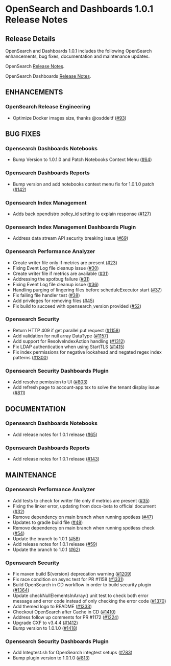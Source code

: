 # OpenSearch and Dashboards 1.0.1 Release Notes

## Release Details

OpenSearch and Dashboards 1.0.1 includes the following OpenSearch enhancements, bug fixes, documentation and maintenance updates.

OpenSearch [Release Notes](https://github.com/opensearch-project/OpenSearch/blob/main/release-notes/opensearch.release-notes-1.0.0.md).

OpenSearch Dashboards [Release Notes](https://github.com/opensearch-project/OpenSearch-Dashboards/blob/main/release-notes/opensearch-dashboards.release-notes-1.0.0.md).

## ENHANCEMENTS

### OpenSearch Release Engineering
* Optimize Docker images size, thanks @osddeitf ([#93](https://github.com/opensearch-project/opensearch-build/pull/93))

## BUG FIXES

### Opensearch Dashboards Notebooks
* Bump Version to 1.0.1.0 and Patch Notebooks Context Menu ([#64](https://github.com/opensearch-project/dashboards-notebooks/pull/64))


### Opensearch Dashboards Reports
* Bump version and add notebooks context menu fix for 1.0.1.0 patch ([#142](https://github.com/opensearch-project/dashboards-reports/pull/142))


### Opensearch Index Management
* Adds back opendistro policy_id setting to explain response ([#127](https://github.com/opensearch-project/index-management/pull/127))


### Opensearch Index Management Dashboards Plugin
* Address data stream API security breaking issue ([#69](https://github.com/opensearch-project/index-management-dashboards-plugin/pull/69))


### Opensearch Performance Analyzer
* Create writer file only if metrics are present ([#23](https://github.com/opensearch-project/performance-analyzer-rca/pull/23))
* Fixing Event Log file cleanup issue ([#30](https://github.com/opensearch-project/performance-analyzer-rca/pull/30))
* Create writer file if metrics are available ([#31](https://github.com/opensearch-project/performance-analyzer/pull/31))
* Addressing the spotbug failure ([#31](https://github.com/opensearch-project/performance-analyzer-rca/pull/31))
* Fixing Event Log file cleanup issue ([#36](https://github.com/opensearch-project/performance-analyzer/pull/36))
* Handling purging of lingering files before scheduleExecutor start ([#37](https://github.com/opensearch-project/performance-analyzer/pull/37))
* Fix failing file handler test ([#38](https://github.com/opensearch-project/performance-analyzer/pull/38))
* Add privileges for removing files ([#45](https://github.com/opensearch-project/performance-analyzer-rca/pull/45))
* Fix build to succeed with opensearch_version provided ([#52](https://github.com/opensearch-project/performance-analyzer/pull/52))


### Opensearch Security
* Return HTTP 409 if get parallel put request ([#1158](https://github.com/opensearch-project/security/pull/1158))
* Add validation for null array DataType ([#1157](https://github.com/opensearch-project/security/pull/1157))
* Add support for ResolveIndexAction handling ([#1312](https://github.com/opensearch-project/security/pull/1312))
* Fix LDAP authentication when using StartTLS ([#1415](https://github.com/opensearch-project/security/pull/1415))
* Fix index permissions for negative lookahead and negated regex index patterns ([#1300](https://github.com/opensearch-project/security/pull/1300))


### Opensearch Security Dashboards Plugin
* Add resolve pemission to UI ([#803](https://github.com/opensearch-project/security-dashboards-plugin/pull/803))
* Add refresh page to account-app.tsx to solve the tenant display issue ([#811](https://github.com/opensearch-project/security-dashboards-plugin/pull/811))


## DOCUMENTATION

### Opensearch Dashboards Notebooks
* Add release notes for 1.0.1 release ([#65](https://github.com/opensearch-project/dashboards-notebooks/pull/65))


### Opensearch Dashboards Reports
* Add release notes for 1.0.1 release ([#143](https://github.com/opensearch-project/dashboards-reports/pull/143))


## MAINTENANCE

### Opensearch Performance Analyzer
* Add tests to check for writer file only if metrics are present ([#35](https://github.com/opensearch-project/performance-analyzer/pull/35))
* Fixing the linker error, updating from docs-beta to official document ([#32](https://github.com/opensearch-project/performance-analyzer/pull/32))
* Remove dependency on main branch when running spotless ([#47](https://github.com/opensearch-project/performance-analyzer/pull/47))
* Updates to gradle build file ([#48](https://github.com/opensearch-project/performance-analyzer/pull/48))
* Remove dependency on main branch when running spotless check ([#54](https://github.com/opensearch-project/performance-analyzer-rca/pull/54))
* Update the branch to 1.0.1 ([#58](https://github.com/opensearch-project/performance-analyzer/pull/58))
* Add release notes for 1.0.1 release ([#59](https://github.com/opensearch-project/performance-analyzer/pull/59))
* Update the branch to 1.0.1 ([#62](https://github.com/opensearch-project/performance-analyzer-rca/pull/62))


### Opensearch Security
* Fix maven build ${version} deprecation warning ([#1209](https://github.com/opensearch-project/security/pull/1209))
* Fix race condition on async test for PR #1158 ([#1331](https://github.com/opensearch-project/security/pull/1331))
* Build OpenSearch in CD workflow in order to build security plugin ([#1364](https://github.com/opensearch-project/security/pull/1364))
* Update checkNullElementsInArray() unit test to check both error message and error code instead of only checking the error code ([#1370](https://github.com/opensearch-project/security/pull/1370))
* Add themed logo to README ([#1333](https://github.com/opensearch-project/security/pull/1333))
* Checkout OpenSearch after Cache in CD ([#1410](https://github.com/opensearch-project/security/pull/1410))
* Address follow up comments for PR #1172 ([#1224](https://github.com/opensearch-project/security/pull/1224))
* Upgrade CXF to v3.4.4 ([#1412](https://github.com/opensearch-project/security/pull/1412))
* Bump version to 1.0.1.0 ([#1418](https://github.com/opensearch-project/security/pull/1418))


### Opensearch Security Dashboards Plugin
* Add Integtest.sh for OpenSearch integtest setups ([#783](https://github.com/opensearch-project/security-dashboards-plugin/pull/783))
* Bump plugin version to 1.0.1.0 ([#813](https://github.com/opensearch-project/security-dashboards-plugin/pull/813))


